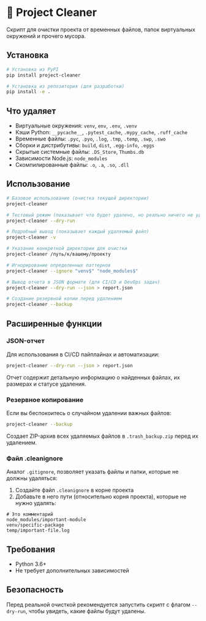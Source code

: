 # 🧹 Project Cleaner

Скрипт для очистки проекта от временных файлов, папок виртуальных окружений и прочего мусора.

## Установка

```bash
# Установка из PyPI
pip install project-cleaner

# Установка из репозитория (для разработки)
pip install -e .
```

## Что удаляет

- Виртуальные окружения: `venv`, `env`, `.env`, `.venv`
- Кэши Python: `__pycache__`, `.pytest_cache`, `.mypy_cache`, `.ruff_cache`
- Временные файлы: `.pyc`, `.pyo`, `.log`, `.tmp`, `.temp`, `.swp`, `.swo`
- Сборки и дистрибутивы: `build`, `dist`, `.egg-info`, `.eggs`
- Скрытые системные файлы: `.DS_Store`, `Thumbs.db`
- Зависимости Node.js: `node_modules`
- Скомпилированные файлы: `.o`, `.a`, `.so`, `.dll`

## Использование

```bash
# Базовое использование (очистка текущей директории)
project-cleaner

# Тестовый режим (показывает что будет удалено, но реально ничего не удаляет)
project-cleaner --dry-run

# Подробный вывод (показывает каждый удаляемый файл)
project-cleaner -v

# Указание конкретной директории для очистки
project-cleaner /путь/к/вашему/проекту

# Игнорирование определенных паттернов
project-cleaner --ignore "venv$" "node_modules$"

# Вывод отчета в JSON формате (для CI/CD и DevOps задач)
project-cleaner --dry-run --json > report.json

# Создание резервной копии перед удалением
project-cleaner --backup
```

## Расширенные функции

### JSON-отчет

Для использования в CI/CD пайплайнах и автоматизации:

```bash
project-cleaner --dry-run --json > report.json
```

Отчет содержит детальную информацию о найденных файлах, их размерах и статусе удаления.

### Резервное копирование

Если вы беспокоитесь о случайном удалении важных файлов:

```bash
project-cleaner --backup
```

Создает ZIP-архив всех удаляемых файлов в `.trash_backup.zip` перед их удалением.

### Файл .cleanignore

Аналог `.gitignore`, позволяет указать файлы и папки, которые не должны удаляться:

1. Создайте файл `.cleanignore` в корне проекта
2. Добавьте в него пути (относительно корня проекта), которые не нужно удалять:

```
# Это комментарий
node_modules/important-module
venv/specific-package
temp/important-file.log
```

## Требования

- Python 3.6+
- Не требует дополнительных зависимостей

## Безопасность

Перед реальной очисткой рекомендуется запустить скрипт с флагом `--dry-run`, чтобы увидеть, какие файлы будут удалены.